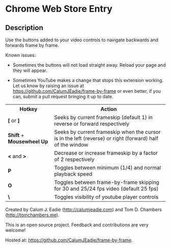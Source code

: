 Chrome Web Store Entry
======================

Description
-----------

Use the buttons added to your video controls to navigate backwards and forwards frame by frame.

Known issues:

- Sometimes the buttons will not load straight away. Reload your page and they will appear.

- Sometimes YouTube makes a change that stops this extension working. Let us know by raising an issue at https://github.com/CalumJEadie/frame-by-frame or even better, if you can, submit a pull request bringing it up to date.

<table id="hotkeys">
  <tr>
	<th>Hotkey</th>
	<th>Action</th>
  </tr>
  <tr>
	<td><b>[</b> or <b>]</b></td>
	<td>Seeks by current frameskip (default 1) in reverse or forward respectively</td>
  </tr>
  <tr>
	<td><b>Shift</b> + <b>Mousewheel Up</b></td>
	<td>Seeks by current frameskip when the cursor is in the left (reverse) or right (forward) half of the window</td>
  </tr>
  <tr>
	<td><b><</b> and  <b>></b></td>
	<td>Decrease or increase frameskip by a factor of 2 respectively</td>
  </tr>
  <tr>
	<td><b>P</b></td>
	<td>Toggles between minimum (1/4) and normal playback speed</td>
  </tr>
  <tr>
	<td><b>O</b></td>
	<td>Toggles between frame-by-frame skipping for 30 and 25/24 fps video (default 25 fps)</td>
  </tr>
	<tr>
	<td><b>\</b></td>
	<td>Toggles visibility of youtube player controls</td>
  </tr>
</table>


Created by Calum J. Eadie (http://calumjeadie.com) and Tom D. Chambers (http://tomchambers.me).

This is an open source project. Feedback and contributions are very welcome!

Hosted at: https://github.com/CalumJEadie/frame-by-frame.
